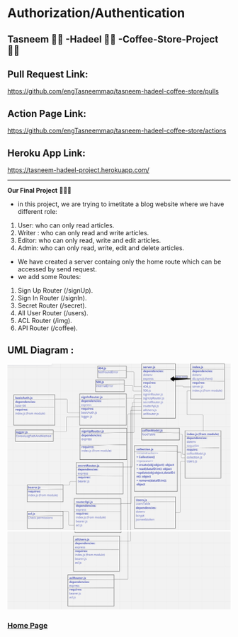 # Authorization/Authentication

## Tasneem 👩‍💻 -Hadeel 👩‍💻 -Coffee-Store-Project 👍🏻
## Pull Request Link:
https://github.com/engTasneemmaq/tasneem-hadeel-coffee-store/pulls

## Action Page Link:
https://github.com/engTasneemmaq/tasneem-hadeel-coffee-store/actions

## Heroku App Link:
https://tasneem-hadeel-project.herokuapp.com/

-----------------------------------
**Our Final Project** 👩🏻‍🔧
- in this project, we are trying to imetitate a blog website where we have different role:
1. User: who can only read articles.
2. Writer : who can only read and write articles.
3. Editor: who can only read, write and edit articles.
4. Admin: who can only read, write, edit and delete articles. 


* We have created a server containg only the home route which can be accessed by send request.
* we add some Routes:
1. Sign Up Router (/signUp).
2. Sign In Router (/signIn).
3. Secret Router (/secret).
4. All User Router (/users).
5. ACL Router (/img).
6. API Router (/coffee).

## UML Diagram :
![uml](./images/project1a.PNG)
![uml](./images/project1b.PNG)

### [Home Page](./README.md)

